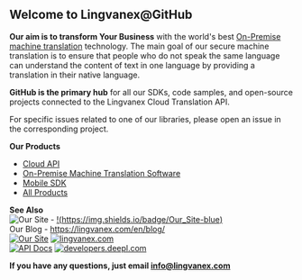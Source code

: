 ## Welcome to Lingvanex@GitHub

**Our aim is to transform Your Business** with the world's best [On-Premise machine translation](https://lingvanex.com/translationsoftware) technology. The main goal of our secure machine translation is to ensure that people who do not speak the same language can understand the content of text in one language by providing a translation in their native language.

**GitHub is the primary hub** for all our SDKs, code samples, and open-source projects connected to the Lingvanex Cloud Translation API.

For specific issues related to one of our libraries, please open an issue in the corresponding project.

**Our Products**  
- [Cloud API](https://lingvanex.com/translationapi/)   
- [On-Premise Machine Translation Software](https://lingvanex.com/translationsoftware)  
- [Mobile SDK](https://lingvanex.com/mobilesdk)  
- [All Products](https://lingvanex.com/all-products)

**See Also**  
![Our Site](https://img.shields.io/badge/Our_Site-blue) -  [!(https://img.shields.io/badge/Our_Site-blue)](https://lingvanex.com)  
Our Blog - https://lingvanex.com/en/blog/  
[![Our Site](https://img.shields.io/badge/Our_Site-grey)](https://lingvanex.com/)
[![lingvanex.com](https://img.shields.io/badge/lingvanex.com-darkblue)](https://lingvanex.com/)  
[![API Docs](https://img.shields.io/badge/API_Docs-grey)](https://developers.deepl.com)
[![developers.deepl.com](https://img.shields.io/badge/developers.deepl.com-darkblue)](https://developers.deepl.com)

**If you have any questions, just email info@lingvanex.com**
